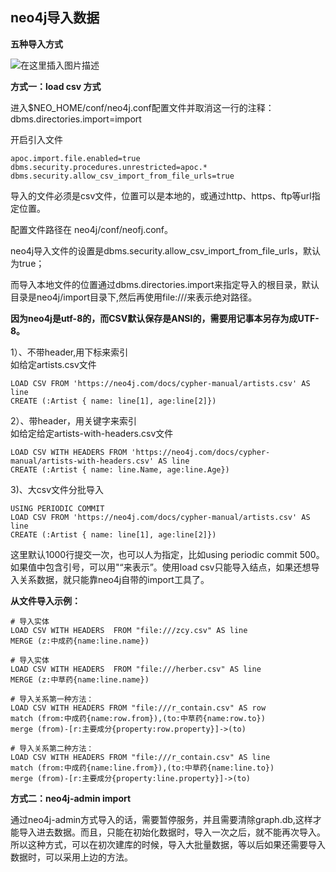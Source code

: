 ## neo4j导入数据

**五种导入方式**

![在这里插入图片描述](https://img-blog.csdnimg.cn/20210303222959241.png?x-oss-process=image/watermark,type_ZmFuZ3poZW5naGVpdGk,shadow_10,text_aHR0cHM6Ly9ibG9nLmNzZG4ubmV0L29ucm9hZGxpdXlhcWlvbmc=,size_16,color_FFFFFF,t_70)

**方式一：load csv 方式**



进入$NEO_HOME/conf/neo4j.conf配置文件并取消这一行的注释：dbms.directories.import=import  

开启引入文件

```
apoc.import.file.enabled=true
dbms.security.procedures.unrestricted=apoc.*
dbms.security.allow_csv_import_from_file_urls=true
```

导入的文件必须是csv文件，位置可以是本地的，或通过http、https、ftp等url指定位置。

配置文件路径在  neo4j/conf/neofj.conf。

neo4j导入文件的设置是dbms.security.allow_csv_import_from_file_urls，默认为true；

而导入本地文件的位置通过dbms.directories.import来指定导入的根目录，默认目录是neo4j/import目录下,然后再使用file:///来表示绝对路径。



**因为neo4j是utf-8的，而CSV默认保存是ANSI的，需要用记事本另存为成UTF-8。**



1）、不带header,用下标来索引  
如给定artists.csv文件

```
LOAD CSV FROM 'https://neo4j.com/docs/cypher-manual/artists.csv' AS line
CREATE (:Artist { name: line[1], age:line[2]})
```

2）、带header，用关键字来索引  
如给定给定artists-with-headers.csv文件

```
LOAD CSV WITH HEADERS FROM 'https://neo4j.com/docs/cypher-manual/artists-with-headers.csv' AS line
CREATE (:Artist { name: line.Name, age:line.Age})
```

3)、大csv文件分批导入

```
USING PERIODIC COMMIT
LOAD CSV FROM 'https://neo4j.com/docs/cypher-manual/artists.csv' AS line
CREATE (:Artist { name: line[1], age:line[2]})
```

这里默认1000行提交一次，也可以人为指定，比如using periodic commit 500。如果值中包含引号，可以用"“来表示”。使用load csv只能导入结点，如果还想导入关系数据，就只能靠neo4j自带的import工具了。



**从文件导入示例：**

```shell
# 导入实体
LOAD CSV WITH HEADERS  FROM "file:///zcy.csv" AS line
MERGE (z:中成药{name:line.name})
```

```shell
# 导入实体
LOAD CSV WITH HEADERS  FROM "file:///herber.csv" AS line
MERGE (z:中草药{name:line.name})
```

```shell
# 导入关系第一种方法：
LOAD CSV WITH HEADERS FROM "file:///r_contain.csv" AS row  
match (from:中成药{name:row.from}),(to:中草药{name:row.to})  
merge (from)-[r:主要成分{property:row.property}]->(to)
```

```shell
# 导入关系第二种方法：
LOAD CSV WITH HEADERS FROM "file:///r_contain.csv" AS line  
match (from:中成药{name:line.from}),(to:中草药{name:line.to})  
merge (from)-[r:主要成分{property:line.property}]->(to)
```

**方式二：neo4j-admin import**

通过neo4j-admin方式导入的话，需要暂停服务，并且需要清除graph.db,这样才能导入进去数据。而且，只能在初始化数据时，导入一次之后，就不能再次导入。所以这种方式，可以在初次建库的时候，导入大批量数据，等以后如果还需要导入数据时，可以采用上边的方法。
